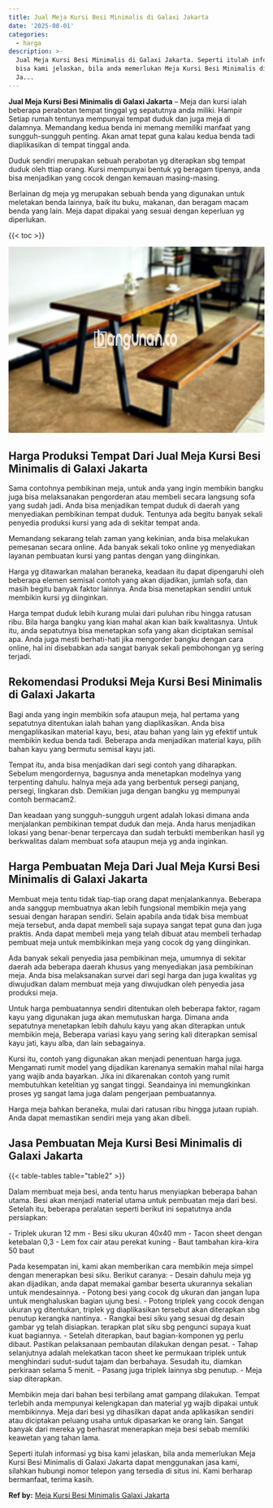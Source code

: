 ```yaml
---
title: Jual Meja Kursi Besi Minimalis di Galaxi Jakarta
date: '2025-08-01'
categories:
  - harga
description: >-
  Jual Meja Kursi Besi Minimalis di Galaxi Jakarta. Seperti itulah informasi yg
  bisa kami jelaskan, bila anda memerlukan Meja Kursi Besi Minimalis di Galaxi
  Ja...
---
```


**Jual Meja Kursi Besi Minimalis di Galaxi Jakarta** – Meja dan kursi ialah beberapa perabotan tempat tinggal yg sepatutnya anda miliki. Hampir Setiap rumah tentunya mempunyai tempat duduk dan juga meja di dalamnya. Memandang kedua benda ini memang memiliki manfaat yang sungguh-sungguh penting. Akan amat tepat guna kalau kedua benda tadi diaplikasikan di tempat tinggal anda.

Duduk sendiri merupakan sebuah perabotan yg diterapkan sbg tempat duduk oleh ttiap orang. Kursi mempunyai bentuk yg beragam tipenya, anda bisa menjadikan yang cocok dengan kemauan masing-masing.

Berlainan dg meja yg merupakan sebuah benda yang digunakan untuk meletakan benda lainnya, baik itu buku, makanan, dan beragam macam benda yang lain. Meja dapat dipakai yang sesuai dengan keperluan yg diperlukan.

{{< toc >}}

![Jual Meja Kursi Besi Minimalis di Galaxi Jakarta](/images/jual-meja-besi-murah19.png)

## Harga Produksi Tempat Dari Jual Meja Kursi Besi Minimalis di Galaxi Jakarta

Sama contohnya pembikinan meja, untuk anda yang ingin membikin bangku juga bisa melaksanakan pengorderan atau membeli secara langsung sofa yang sudah jadi. Anda bisa menjadikan tempat duduk di daerah yang menyediakan pembikinan tempat duduk. Tentunya ada begitu banyak sekali penyedia produksi kursi yang ada di sekitar tempat anda.

Memandang sekarang telah zaman yang kekinian, anda bisa melakukan pemesanan secara online. Ada banyak sekali toko online yg menyediakan layanan pembuatan kursi yang pantas dengan yang diinginkan.

Harga yg ditawarkan malahan beraneka, keadaan itu dapat dipengaruhi oleh beberapa elemen semisal contoh yang akan dijadikan, jumlah sofa, dan masih begitu banyak faktor lainnya. Anda bisa menetapkan sendiri untuk membikin kursi yg diinginkan.

Harga tempat duduk lebih kurang mulai dari puluhan ribu hingga ratusan ribu. Bila harga bangku yang kian mahal akan kian baik kwalitasnya. Untuk itu, anda sepatutnya bisa menetapkan sofa yang akan diciptakan semisal apa. Anda juga mesti berhati-hati jika mengorder bangku dengan cara online, hal ini disebabkan ada sangat banyak sekali pembohongan yg sering terjadi.

## Rekomendasi Produksi Meja Kursi Besi Minimalis di Galaxi Jakarta

Bagi anda yang ingin membikin sofa ataupun meja, hal pertama yang sepatutnya ditentukan ialah bahan yang diaplikasikan. Anda bisa mengaplikasikan material kayu, besi, atau bahan yang lain yg efektif untuk membikin kedua benda tadi. Beberapa anda menjadikan material kayu, pilih bahan kayu yang bermutu semisal kayu jati.

Tempat itu, anda bisa menjadikan dari segi contoh yang diharapkan. Sebelum mengordernya, bagusnya anda menetapkan modelnya yang terpenting dahulu. halnya meja ada yang berbentuk persegi panjang, persegi, lingkaran dsb. Demikian juga dengan bangku yg mempunyai contoh bermacam2.

Dan keadaan yang sungguh-sungguh urgent adalah lokasi dimana anda menjalankan pembikinan tempat duduk dan meja. Anda harus menjadikan lokasi yang benar-benar terpercaya dan sudah terbukti memberikan hasil yg berkwalitas dalam membuat sofa ataupun meja yg anda inginkan.

## Harga Pembuatan Meja Dari Jual Meja Kursi Besi Minimalis di Galaxi Jakarta

Membuat meja tentu tidak tiap-tiap orang dapat menjalankannya. Beberapa anda sanggup membuatnya akan lebih fungsional membikin meja yang sesuai dengan harapan sendiri. Selain apabila anda tidak bisa membuat meja tersebut, anda dapat membeli saja supaya sangat tepat guna dan juga praktis. Anda dapat membeli meja yang telah dibuat atau membeli terhadap pembuat meja untuk membikinkan meja yang cocok dg yang diinginkan.

Ada banyak sekali penyedia jasa pembikinan meja, umumnya di sekitar daerah ada beberapa daerah khusus yang menyediakan jasa pembikinan meja. Anda bisa melaksanakan survei dari segi harga dan juga kwalitas yg diwujudkan dalam membuat meja yang diwujudkan oleh penyedia jasa produksi meja.

Untuk harga pembuatannya sendiri ditentukan oleh beberapa faktor, ragam kayu yang digunakan juga akan memutuskan harga. Dimana anda sepatutnya menetapkan lebih dahulu kayu yang akan diterapkan untuk membikin meja, Beberapa variasi kayu yang sering kali diterapkan semisal kayu jati, kayu alba, dan lain sebagainya.

Kursi itu, contoh yang digunakan akan menjadi penentuan harga juga. Mengamati rumit model yang dijadikan karenanya semakin mahal nilai harga yang wajib anda bayarkan. Jika ini dikarenakan contoh yang rumit membutuhkan ketelitian yg sangat tinggi. Seandainya ini memungkinkan proses yg sangat lama juga dalam pengerjaan pembuatannya.

Harga meja bahkan beraneka, mulai dari ratusan ribu hingga jutaan rupiah. Anda dapat memastikan sendiri meja yang akan dibeli.

## Jasa Pembuatan Meja Kursi Besi Minimalis di Galaxi Jakarta

{{< table-tables table="table2" >}}

Dalam membuat meja besi, anda tentu harus menyiapkan beberapa bahan utama. Besi akan menjadi material utama untuk pembuatan meja dari besi. Setelah itu, beberapa peralatan seperti berikut ini sepatutnya anda persiapkan:

\- Triplek ukuran 12 mm - Besi siku ukuran 40x40 mm - Tacon sheet dengan ketebalan 0,3 - Lem fox cair atau perekat kuning - Baut tambahan kira-kira 50 baut

Pada kesempatan ini, kami akan memberikan cara membikin meja simpel dengan menerapkan besi siku. Berikut caranya: - Desain dahulu meja yg akan dijadikan, anda dapat memakai gambar beserta ukurannya sekalian untuk mendesainnya. - Potong besi yang cocok dg ukuran dan jangan lupa untuk menghaluskan bagian ujung besi. - Potong triplek yang cocok dengan ukuran yg ditentukan, triplek yg diaplikasikan tersebut akan diterapkan sbg penutup kerangka nantinya. - Rangkai besi siku yang sesuai dg desain gambar yg telah disiapkan. terapkan plat siku sbg pengunci supaya kuat kuat bagiannya. - Setelah diterapkan, baut bagian-komponen yg perlu dibaut. Pastikan pelaksanaan pembautan dilakukan dengan pesat. - Tahap selanjutnya adalah melekatkan tacon sheet ke permukaan triplek untuk menghindari sudut-sudut tajam dan berbahaya. Sesudah itu, diamkan perkiraan selama 5 menit. - Pasang juga triplek lainnya sbg penutup. - Meja siap diterapkan.

Membikin meja dari bahan besi terbilang amat gampang dilakukan. Tempat terlebih anda mempunyai kelengkapan dan material yg wajib dipakai untuk membikinnya. Meja dari besi yg dihasilkan dapat anda aplikasikan sendiri atau diciptakan peluang usaha untuk dipasarkan ke orang lain. Sangat banyak dari mereka yg berhasrat menerapkan meja besi sebab memiliki keawetan yang tahan lama.

Seperti itulah informasi yg bisa kami jelaskan, bila anda memerlukan Meja Kursi Besi Minimalis di Galaxi Jakarta dapat menggunakan jasa kami, silahkan hubungi nomor telepon yang tersedia di situs ini. Kami berharap bermanfaat, terima kasih.

**Ref by:** [Meja Kursi Besi Minimalis Galaxi Jakarta](https://id.wikipedia.org/wiki/Meja)
